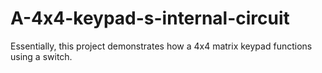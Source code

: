 # A-4x4-keypad-s-internal-circuit
Essentially, this project demonstrates how a 4x4 matrix keypad functions using a switch.
